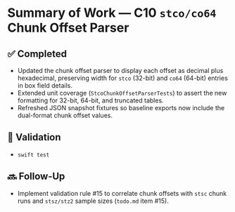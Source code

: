 # Summary of Work — C10 `stco/co64` Chunk Offset Parser

## ✅ Completed

- Updated the chunk offset parser to display each offset as decimal plus hexadecimal, preserving width for `stco` (32-bit) and `co64` (64-bit) entries in box field details.
- Extended unit coverage (`StcoChunkOffsetParserTests`) to assert the new formatting for 32-bit, 64-bit, and truncated tables.
- Refreshed JSON snapshot fixtures so baseline exports now include the dual-format chunk offset values.

## 🧪 Validation

- `swift test`

## 🔜 Follow-Up

- Implement validation rule #15 to correlate chunk offsets with `stsc` chunk runs and `stsz/stz2` sample sizes (`todo.md` item #15).

